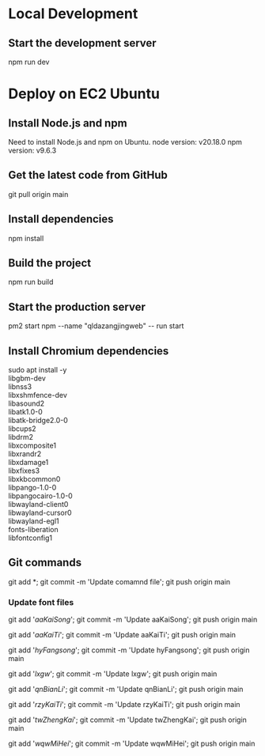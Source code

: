 # Local Development
## Start the development server
npm run dev

# Deploy on EC2 Ubuntu
## Install Node.js and npm
Need to install Node.js and npm on Ubuntu.
node version: v20.18.0
npm version: v9.6.3

## Get the latest code from GitHub
git pull origin main

## Install dependencies
npm install

## Build the project
npm run build

## Start the production server
pm2 start npm --name "qldazangjingweb" -- run start

## Install Chromium dependencies
sudo apt install -y \
    libgbm-dev \
    libnss3 \
    libxshmfence-dev \
    libasound2 \
    libatk1.0-0 \
    libatk-bridge2.0-0 \
    libcups2 \
    libdrm2 \
    libxcomposite1 \
    libxrandr2 \
    libxdamage1 \
    libxfixes3 \
    libxkbcommon0 \
    libpango-1.0-0 \
    libpangocairo-1.0-0 \
    libwayland-client0 \
    libwayland-cursor0 \
    libwayland-egl1 \
    fonts-liberation \
    libfontconfig1


## Git commands

git add *; git commit -m 'Update comamnd file'; git push origin main

### Update font files

git add '*aaKaiSong*'; git commit -m 'Update aaKaiSong'; git push origin main

git add '*aaKaiTi*'; git commit -m 'Update aaKaiTi'; git push origin main

git add '*hyFangsong*'; git commit -m 'Update hyFangsong'; git push origin main

git add '*lxgw*'; git commit -m 'Update lxgw'; git push origin main

git add '*qnBianLi*'; git commit -m 'Update qnBianLi'; git push origin main

git add '*rzyKaiTi*'; git commit -m 'Update rzyKaiTi'; git push origin main

git add '*twZhengKai*'; git commit -m 'Update twZhengKai'; git push origin main

git add '*wqwMiHei*'; git commit -m 'Update wqwMiHei'; git push origin main


